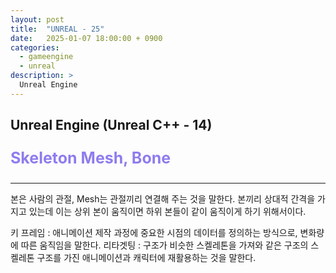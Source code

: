 ```yaml
---
layout: post
title:  "UNREAL - 25"
date:   2025-01-07 18:00:00 + 0900
categories:
  - gameengine
  - unreal
description: >
  Unreal Engine
---
```

## Unreal Engine (Unreal C++ - 14)

<p style = "color:#8f7cee; font-size:25px; font-weight:bold">
Skeleton Mesh, Bone
</p>

---

본은 사람의 관절, Mesh는 관절끼리 연결해 주는 것을 말한다.
본끼리 상대적 간격을 가지고 있는데 이는 상위 본이 움직이면 하위 본들이 같이 움직이게 하기 위해서이다.

키 프레임 : 애니메이션 제작 과정에 중요한 시점의 데이터를 정의하는 방식으로, 변화량에 따른 움직임을 말한다.
리타겟팅 : 구조가 비슷한 스켈레톤을 가져와 같은 구조의 스켈레톤 구조를 가진 애니메이션과 캐릭터에 재활용하는 것을 말한다. 